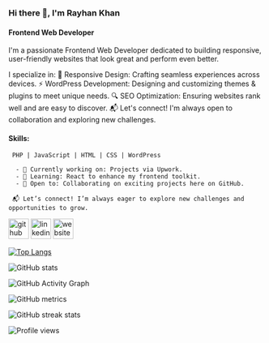 
### Hi there 👋, I'm Rayhan Khan
#### Frontend Web Developer

 I'm a passionate Frontend Web Developer dedicated to building responsive, user-friendly websites that look great and perform even better. 
 
 I specialize in:
🌟 Responsive Design: Crafting seamless experiences across devices.
⚡ WordPress Development: Designing and customizing themes & plugins to meet unique needs.
🔍 SEO Optimization: Ensuring websites rank well and are easy to discover.
📬 Let's connect! I'm always open to collaboration and exploring new challenges.

#### Skills: 
     PHP | JavaScript | HTML | CSS | WordPress

      - 🔭 Currently working on: Projects via Upwork.
      - 🌱 Learning: React to enhance my frontend toolkit.
      - 👯 Open to: Collaborating on exciting projects here on GitHub.
        
     📬 Let’s connect! I’m always eager to explore new challenges and opportunities to grow.


[<img src='https://cdn.jsdelivr.net/npm/simple-icons@3.0.1/icons/github.svg' alt='github' height='40'>](https://github.com/RayhanRK)  [<img src='https://cdn.jsdelivr.net/npm/simple-icons@3.0.1/icons/linkedin.svg' alt='linkedin' height='40'>](https://www.linkedin.com/in/devrayhankhan/)  [<img src='https://cdn.jsdelivr.net/npm/simple-icons@3.0.1/icons/icloud.svg' alt='website' height='40'>](https://devrayhank.com/)  

[![Top Langs](https://github-readme-stats.vercel.app/api/top-langs/?username=RayhanRK)](https://github.com/anuraghazra/github-readme-stats)

![GitHub stats](https://github-readme-stats.vercel.app/api?username=RayhanRK&show_icons=true&count_private=true)  

![GitHub Activity Graph](https://activity-graph.herokuapp.com/graph?username=RayhanRK)  

![GitHub metrics](https://metrics.lecoq.io/RayhanRK)  

![GitHub streak stats](https://streak-stats.demolab.com/?user=RayhanRK)  

![Profile views](https://gpvc.arturio.dev/RayhanRK)  
